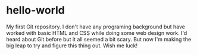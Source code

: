 # hello-world
My first Git repository.
I don't have any programing background but have worked with basic HTML and CSS while doing some web design work.  I'd heard about Git before but it all seemed a bit scary.  But now I'm making the big leap to try and figure this thing out. Wish me luck!
